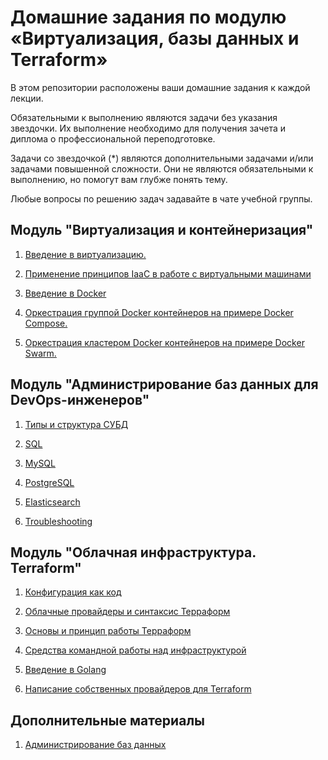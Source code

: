 # Домашние задания по модулю «Виртуализация, базы данных и Terraform»

В этом репозитории расположены ваши домашние задания к каждой лекции. 

Обязательными к выполнению являются задачи без указания звездочки. Их выполнение необходимо для получения зачета и диплома о профессиональной переподготовке.

Задачи со звездочкой (*) являются дополнительными задачами и/или задачами повышенной сложности. Они не являются обязательными к выполнению, но помогут вам глубже понять тему.

Любые вопросы по решению задач задавайте в чате учебной группы.

## Модуль "Виртуализация и контейнеризация"

1. [Введение в виртуализацию.](https://github.com/netology-code/virt-homeworks/tree/virt-11/05-virt-01-basics)

2. [Применение принципов IaaC в работе с виртуальными машинами](https://github.com/netology-code/virt-homeworks/tree/virt-11/05-virt-02-iaac)

3. [Введение в Docker](https://github.com/netology-code/virt-homeworks/tree/virt-11/05-virt-03-docker)

4. [Оркестрация группой Docker контейнеров на примере Docker Compose.](https://github.com/netology-code/virt-homeworks/tree/virt-11/05-virt-04-docker-compose)

5. [ Оркестрация кластером Docker контейнеров на примере Docker Swarm.](https://github.com/netology-code/virt-homeworks/tree/virt-11/05-virt-05-docker-swarm)

## Модуль "Администрирование баз данных для DevOps-инженеров"

1. [Типы и структура СУБД](06-db-01-basics)

2. [SQL](06-db-02-sql)

3. [MySQL](06-db-03-mysql)

4. [PostgreSQL](06-db-04-postgresql)

5. [Elasticsearch](06-db-05-elasticsearch)

6. [Troubleshooting](06-db-06-troobleshooting)


## Модуль "Облачная инфраструктура. Terraform"

1. [Конфигурация как код](07-terraform-01-intro) 

2. [Облачные провайдеры и синтаксис Терраформ](07-terraform-02-syntax)

3. [Основы и принцип работы Терраформ](07-terraform-03-basic)

4. [Средства командной работы над инфраструктурой](07-terraform-04-teamwork)

5. [Введение в Golang](07-terraform-05-golang)

6. [Написание собственных провайдеров для Terraform](07-terraform-06-providers)

## Дополнительные материалы

1. [Администрирование баз данных](https://github.com/netology-code/virt-homeworks/blob/virt-11/additional/README.md)
